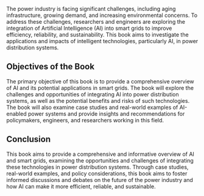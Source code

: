 
The power industry is facing significant challenges, including aging infrastructure, growing demand, and increasing environmental concerns. To address these challenges, researchers and engineers are exploring the integration of Artificial Intelligence (AI) into smart grids to improve efficiency, reliability, and sustainability. This book aims to investigate the applications and impacts of intelligent technologies, particularly AI, in power distribution systems.

Objectives of the Book
----------------------

The primary objective of this book is to provide a comprehensive overview of AI and its potential applications in smart grids. The book will explore the challenges and opportunities of integrating AI into power distribution systems, as well as the potential benefits and risks of such technologies. The book will also examine case studies and real-world examples of AI-enabled power systems and provide insights and recommendations for policymakers, engineers, and researchers working in this field.

Conclusion
----------

This book aims to provide a comprehensive and informative overview of AI and smart grids, examining the opportunities and challenges of integrating these technologies in power distribution systems. Through case studies, real-world examples, and policy considerations, this book aims to foster informed discussions and debates on the future of the power industry and how AI can make it more efficient, reliable, and sustainable.
